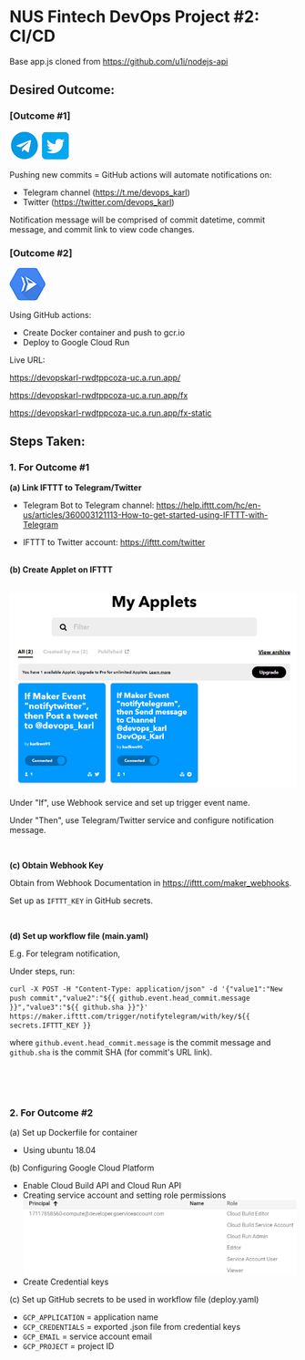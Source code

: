 # NUS Fintech DevOps Project #2: CI/CD

Base app.js cloned from https://github.com/u1i/nodejs-api

## Desired Outcome: 

### [Outcome #1] 

![](./img/logo1.png)

Pushing new commits = GitHub actions will automate notifications on: 
* Telegram channel (https://t.me/devops_karl)
* Twitter (https://twitter.com/devops_karl) 

Notification message will be comprised of commit datetime, commit message, and commit link to view code changes. 
<br>
### [Outcome #2]

![](./img/logo2.png)

Using GitHub actions: 
* Create Docker container and push to gcr.io
* Deploy to Google Cloud Run 

Live URL: 

https://devopskarl-rwdtppcoza-uc.a.run.app/

https://devopskarl-rwdtppcoza-uc.a.run.app/fx

https://devopskarl-rwdtppcoza-uc.a.run.app/fx-static


## Steps Taken:

### 1. For Outcome #1

<b>(a) Link IFTTT to Telegram/Twitter</b>

- Telegram Bot to Telegram channel: https://help.ifttt.com/hc/en-us/articles/360003121113-How-to-get-started-using-IFTTT-with-Telegram

- IFTTT to Twitter account: https://ifttt.com/twitter

<br> 
<b>(b) Create Applet on IFTTT</b>
<br>
<br>

![](./img/ifttt_1.PNG)

Under "If", use Webhook service and set up trigger event name. 


Under "Then", use Telegram/Twitter service and configure notification message. 

<br>
 
<b>(c) Obtain Webhook Key</b>

Obtain from Webhook Documentation in https://ifttt.com/maker_webhooks.

Set up as `IFTTT_KEY` in GitHub secrets. 

<br>

<b>(d) Set up workflow file (main.yaml)</b>

E.g. For telegram notification,

Under steps, run: 


```
curl -X POST -H "Content-Type: application/json" -d '{"value1":"New push commit","value2":"${{ github.event.head_commit.message }}","value3":"${{ github.sha }}"}' https://maker.ifttt.com/trigger/notifytelegram/with/key/${{ secrets.IFTTT_KEY }}
```

where `github.event.head_commit.message` is the commit message and `github.sha` is the commit SHA (for commit's URL link).  


<br>
<br>
<br>

### 2. For Outcome #2

(a) Set up Dockerfile for container

* Using ubuntu 18.04 

(b) Configuring Google Cloud Platform

* Enable Cloud Build API and Cloud Run API
* Creating service account and setting role permissions
![](./img/gcp_iam.png)
* Create Credential keys

(c) Set up GitHub secrets to be used in workflow file (deploy.yaml)

* `GCP_APPLICATION` = application name
* `GCP_CREDENTIALS` = exported .json file from credential keys 
* `GCP_EMAIL` = service account email 
* `GCP_PROJECT` = project ID
